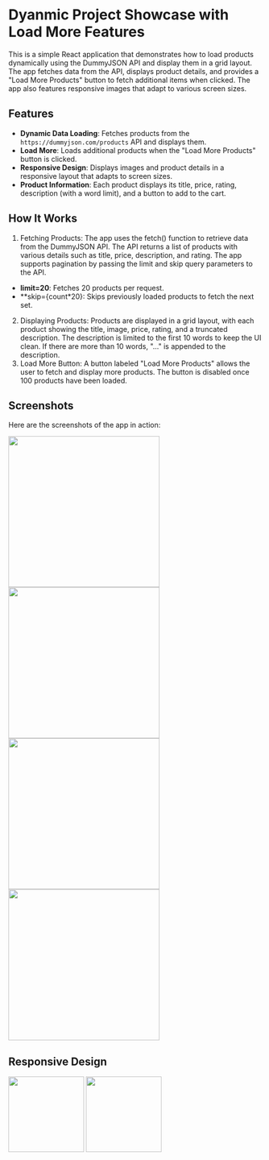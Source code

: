 # Dyanmic Project Showcase with Load More Features
This is a simple React application that demonstrates how to load products dynamically using the DummyJSON API and display them in a grid layout. The app fetches data from the API, displays product details, and provides a "Load More Products" button to fetch additional items when clicked. The app also features responsive images that adapt to various screen sizes.

## Features

- **Dynamic Data Loading**: Fetches products from the `https://dummyjson.com/products` API and displays them.
- **Load More**: Loads additional products when the "Load More Products" button is clicked.
- **Responsive Design**: Displays images and product details in a responsive layout that adapts to screen sizes.
- **Product Information**: Each product displays its title, price, rating, description (with a word limit), and a button to add to the cart.

## How It Works
1. Fetching Products:
 The app uses the fetch() function to retrieve data from the DummyJSON API. The API returns a list of products with various details such as title, price, description, and rating. The app supports   pagination by passing the limit and skip query parameters to the API.
- **limit=20**: Fetches 20 products per request.
- **skip={count*20}: Skips previously loaded products to fetch the next set.
2. Displaying Products:
   Products are displayed in a grid layout, with each product showing the title, image, price, rating, and a truncated description. The description is limited to the first 10 words to keep the UI clean. If there are more than 10 words, "..." is appended to the description.
3. Load More Button:
  A button labeled "Load More Products" allows the user to fetch and display more products. The button is disabled once 100 products have been loaded.

## Screenshots
Here are the screenshots of the app in action:

<img src="https://github.com/L3vi-Ackerman/Dyanmic-Project-Showcase-with-Load-More-Feature/src/ouput/main1.png" width="300" />
<img src="https://github.com/L3vi-Ackerman/Dyanmic-Project-Showcase-with-Load-More-Feature/src/ouput/main2.png" width="300" />
<img src="https://github.com/L3vi-Ackerman/Dyanmic-Project-Showcase-with-Load-More-Feature/src/ouput/main3.png" width="300" />
<img src="https://github.com/L3vi-Ackerman/Dyanmic-Project-Showcase-with-Load-More-Feature/src/ouput/main4.png" width="300" />

## Responsive Design
<img src="https://github.com/L3vi-Ackerman/Dyanmic-Project-Showcase-with-Load-More-Feature/src/ouput/responsive1.png" width="150" />
<img src="https://github.com/L3vi-Ackerman/Dyanmic-Project-Showcase-with-Load-More-Feature/src/ouput/responsive2.png" width="150" />
